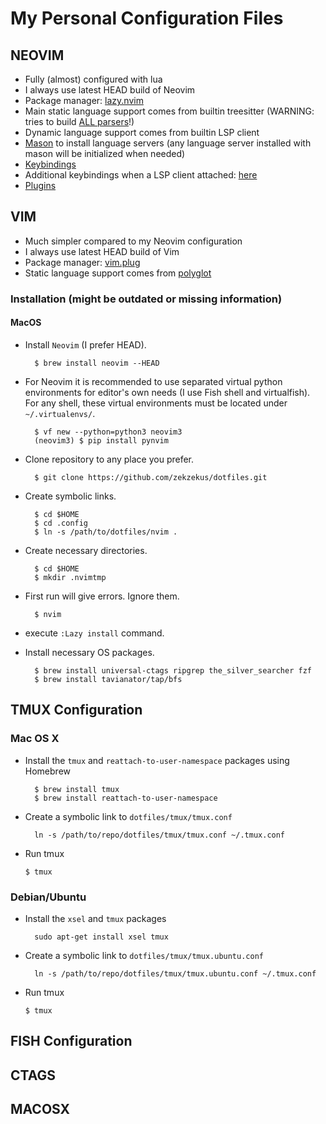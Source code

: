 # My Personal Configuration Files

## NEOVIM

* Fully (almost) configured with lua
* I always use latest HEAD build of Neovim
* Package manager: [lazy.nvim](https://github.com/folke/lazy.nvim)
* Main static language support comes from builtin treesitter (WARNING: tries to build [ALL parsers](https://github.com/zekzekus/dotfiles/blob/master/nvim/lua/config/treesitter.lua#L8)!)
* Dynamic language support comes from builtin LSP client
* [Mason](https://github.com/williamboman/mason.nvim) to install language servers (any language server installed with mason will be initialized when needed)
* [Keybindings](https://github.com/zekzekus/dotfiles/blob/master/nvim/lua/keybindings.lua)
* Additional keybindings when a LSP client attached: [here](https://github.com/zekzekus/dotfiles/blob/master/nvim/lua/config/lsp-zero.lua)
* [Plugins](https://github.com/zekzekus/dotfiles/blob/master/nvim/lua/plugins.lua)

## VIM

* Much simpler compared to my Neovim configuration
* I always use latest HEAD build of Vim
* Package manager: [vim.plug](https://github.com/junegunn/vim-plug)
* Static language support comes from [polyglot](https://github.com/sheerun/vim-polyglot)

### Installation (might be outdated or missing information)

#### MacOS

* Install `Neovim` (I prefer HEAD).
        
        $ brew install neovim --HEAD

* For Neovim it is recommended to use separated virtual python environments for editor's own needs (I use Fish shell and virtualfish). For any shell, these virtual environments must be located under `~/.virtualenvs/`.

        $ vf new --python=python3 neovim3
        (neovim3) $ pip install pynvim

* Clone repository to any place you prefer.

        $ git clone https://github.com/zekzekus/dotfiles.git

* Create symbolic links.

        $ cd $HOME
        $ cd .config
        $ ln -s /path/to/dotfiles/nvim .

* Create necessary directories.

        $ cd $HOME
        $ mkdir .nvimtmp

* First run will give errors. Ignore them.

        $ nvim

* execute `:Lazy install` command.

* Install necessary OS packages.

        $ brew install universal-ctags ripgrep the_silver_searcher fzf
        $ brew install tavianator/tap/bfs

## TMUX Configuration

### Mac OS X

- Install the `tmux` and `reattach-to-user-namespace` packages using Homebrew

        $ brew install tmux
        $ brew install reattach-to-user-namespace

- Create a symbolic link to `dotfiles/tmux/tmux.conf`

        ln -s /path/to/repo/dotfiles/tmux/tmux.conf ~/.tmux.conf

- Run tmux

    `$ tmux`

### Debian/Ubuntu

- Install the `xsel` and `tmux` packages

        sudo apt-get install xsel tmux

- Create a symbolic link to `dotfiles/tmux/tmux.ubuntu.conf`

        ln -s /path/to/repo/dotfiles/tmux/tmux.ubuntu.conf ~/.tmux.conf

- Run tmux

    `$ tmux`

## FISH Configuration

## CTAGS

## MACOSX
